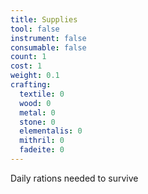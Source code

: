 ```yaml
---
title: Supplies
tool: false
instrument: false
consumable: false
count: 1
cost: 1
weight: 0.1
crafting:
  textile: 0
  wood: 0
  metal: 0
  stone: 0
  elementalis: 0
  mithril: 0
  fadeite: 0
---
```


Daily rations needed to survive
